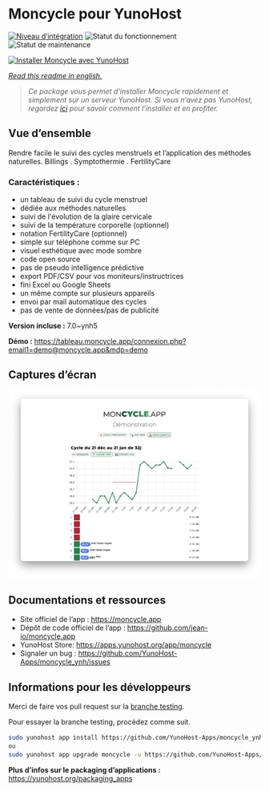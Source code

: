 <!--
N.B.: This README was automatically generated by https://github.com/YunoHost/apps/tree/master/tools/README-generator
It shall NOT be edited by hand.
-->

# Moncycle pour YunoHost

[![Niveau d’intégration](https://dash.yunohost.org/integration/moncycle.svg)](https://dash.yunohost.org/appci/app/moncycle) ![Statut du fonctionnement](https://ci-apps.yunohost.org/ci/badges/moncycle.status.svg) ![Statut de maintenance](https://ci-apps.yunohost.org/ci/badges/moncycle.maintain.svg)

[![Installer Moncycle avec YunoHost](https://install-app.yunohost.org/install-with-yunohost.svg)](https://install-app.yunohost.org/?app=moncycle)

*[Read this readme in english.](./README.md)*

> *Ce package vous permet d’installer Moncycle rapidement et simplement sur un serveur YunoHost.
Si vous n’avez pas YunoHost, regardez [ici](https://yunohost.org/#/install) pour savoir comment l’installer et en profiter.*

## Vue d’ensemble

Rendre facile le suivi des cycles menstruels et l’application des méthodes naturelles. Billings . Symptothermie . FertilityCare

### Caractéristiques :

- un tableau de suivi du cycle menstruel
- dédiée aux méthodes naturelles
- suivi de l'évolution de la glaire cervicale
- suivi de la température corporelle (optionnel)
- notation FertilityCare (optionnel)
- simple sur téléphone comme sur PC
- visuel esthétique avec mode sombre
- code open source
- pas de pseudo intelligence prédictive
- export PDF/CSV pour vos moniteurs/instructrices
- fini Excel ou Google Sheets
- un même compte sur plusieurs appareils
- envoi par mail automatique des cycles
- pas de vente de données/pas de publicité


**Version incluse :** 7.0~ynh5

**Démo :** https://tableau.moncycle.app/connexion.php?email1=demo@moncycle.app&mdp=demo

## Captures d’écran

![Capture d’écran de Moncycle](./doc/screenshots/moncycle_app.png)

## Documentations et ressources

* Site officiel de l’app : <https://moncycle.app>
* Dépôt de code officiel de l’app : <https://github.com/jean-io/moncycle.app>
* YunoHost Store: <https://apps.yunohost.org/app/moncycle>
* Signaler un bug : <https://github.com/YunoHost-Apps/moncycle_ynh/issues>

## Informations pour les développeurs

Merci de faire vos pull request sur la [branche testing](https://github.com/YunoHost-Apps/moncycle_ynh/tree/testing).

Pour essayer la branche testing, procédez comme suit.

``` bash
sudo yunohost app install https://github.com/YunoHost-Apps/moncycle_ynh/tree/testing --debug
ou
sudo yunohost app upgrade moncycle -u https://github.com/YunoHost-Apps/moncycle_ynh/tree/testing --debug
```

**Plus d’infos sur le packaging d’applications :** <https://yunohost.org/packaging_apps>